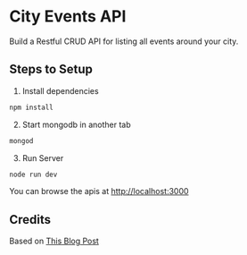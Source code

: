 # City Events API

Build a Restful CRUD API for listing all events around your city.

## Steps to Setup

1. Install dependencies

```bash
npm install
```

2. Start mongodb in another tab
```bash
mongod
```

3. Run Server

```bash
node run dev
```

You can browse the apis at <http://localhost:3000>

## Credits

Based on [This Blog Post](https://www.callicoder.com)